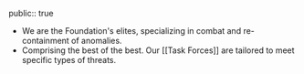 public:: true

- We are the Foundation's elites, specializing in combat and re-containment of anomalies.
- Comprising the best of the best. Our [[Task Forces]] are tailored to meet specific types of threats.